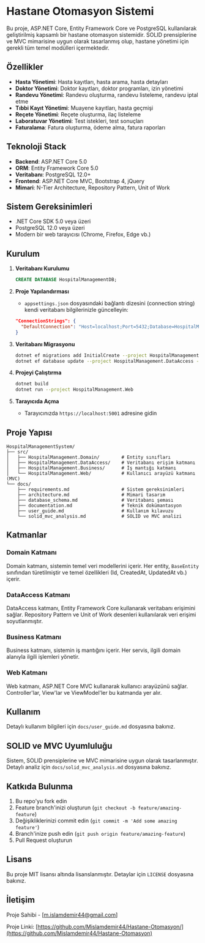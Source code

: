 # Hastane Otomasyon Sistemi

Bu proje, ASP.NET Core, Entity Framework Core ve PostgreSQL kullanılarak geliştirilmiş kapsamlı bir hastane otomasyon sistemidir. SOLID prensiplerine ve MVC mimarisine uygun olarak tasarlanmış olup, hastane yönetimi için gerekli tüm temel modülleri içermektedir.

## Özellikler

- **Hasta Yönetimi**: Hasta kayıtları, hasta arama, hasta detayları
- **Doktor Yönetimi**: Doktor kayıtları, doktor programları, izin yönetimi
- **Randevu Yönetimi**: Randevu oluşturma, randevu listeleme, randevu iptal etme
- **Tıbbi Kayıt Yönetimi**: Muayene kayıtları, hasta geçmişi
- **Reçete Yönetimi**: Reçete oluşturma, ilaç listeleme
- **Laboratuvar Yönetimi**: Test istekleri, test sonuçları
- **Faturalama**: Fatura oluşturma, ödeme alma, fatura raporları

## Teknoloji Stack

- **Backend**: ASP.NET Core 5.0
- **ORM**: Entity Framework Core 5.0
- **Veritabanı**: PostgreSQL 12.0+
- **Frontend**: ASP.NET Core MVC, Bootstrap 4, jQuery
- **Mimari**: N-Tier Architecture, Repository Pattern, Unit of Work

## Sistem Gereksinimleri

- .NET Core SDK 5.0 veya üzeri
- PostgreSQL 12.0 veya üzeri
- Modern bir web tarayıcısı (Chrome, Firefox, Edge vb.)

## Kurulum

1. **Veritabanı Kurulumu**
   ```sql
   CREATE DATABASE HospitalManagementDB;
   ```

2. **Proje Yapılandırması**
   - `appsettings.json` dosyasındaki bağlantı dizesini (connection string) kendi veritabanı bilgilerinizle güncelleyin:
   ```json
   "ConnectionStrings": {
     "DefaultConnection": "Host=localhost;Port=5432;Database=HospitalManagementDB;Username=KULLANICI_ADI;Password=SIFRE;"
   }
   ```

3. **Veritabanı Migrasyonu**
   ```bash
   dotnet ef migrations add InitialCreate --project HospitalManagement.DataAccess --startup-project HospitalManagement.Web
   dotnet ef database update --project HospitalManagement.DataAccess --startup-project HospitalManagement.Web
   ```

4. **Projeyi Çalıştırma**
   ```bash
   dotnet build
   dotnet run --project HospitalManagement.Web
   ```

5. **Tarayıcıda Açma**
   - Tarayıcınızda `https://localhost:5001` adresine gidin

## Proje Yapısı

```
HospitalManagementSystem/
├── src/
│   ├── HospitalManagement.Domain/        # Entity sınıfları
│   ├── HospitalManagement.DataAccess/    # Veritabanı erişim katmanı
│   ├── HospitalManagement.Business/      # İş mantığı katmanı
│   └── HospitalManagement.Web/           # Kullanıcı arayüzü katmanı (MVC)
└── docs/
    ├── requirements.md                   # Sistem gereksinimleri
    ├── architecture.md                   # Mimari tasarım
    ├── database_schema.md                # Veritabanı şeması
    ├── documentation.md                  # Teknik dokümantasyon
    ├── user_guide.md                     # Kullanım kılavuzu
    └── solid_mvc_analysis.md             # SOLID ve MVC analizi
```

## Katmanlar

### Domain Katmanı
Domain katmanı, sistemin temel veri modellerini içerir. Her entity, `BaseEntity` sınıfından türetilmiştir ve temel özellikleri (Id, CreatedAt, UpdatedAt vb.) içerir.

### DataAccess Katmanı
DataAccess katmanı, Entity Framework Core kullanarak veritabanı erişimini sağlar. Repository Pattern ve Unit of Work desenleri kullanılarak veri erişimi soyutlanmıştır.

### Business Katmanı
Business katmanı, sistemin iş mantığını içerir. Her servis, ilgili domain alanıyla ilgili işlemleri yönetir.

### Web Katmanı
Web katmanı, ASP.NET Core MVC kullanarak kullanıcı arayüzünü sağlar. Controller'lar, View'lar ve ViewModel'ler bu katmanda yer alır.

## Kullanım

Detaylı kullanım bilgileri için `docs/user_guide.md` dosyasına bakınız.

## SOLID ve MVC Uyumluluğu

Sistem, SOLID prensiplerine ve MVC mimarisine uygun olarak tasarlanmıştır. Detaylı analiz için `docs/solid_mvc_analysis.md` dosyasına bakınız.

## Katkıda Bulunma

1. Bu repo'yu fork edin
2. Feature branch'inizi oluşturun (`git checkout -b feature/amazing-feature`)
3. Değişikliklerinizi commit edin (`git commit -m 'Add some amazing feature'`)
4. Branch'inize push edin (`git push origin feature/amazing-feature`)
5. Pull Request oluşturun

## Lisans

Bu proje MIT lisansı altında lisanslanmıştır. Detaylar için `LICENSE` dosyasına bakınız.

## İletişim

Proje Sahibi - [m.islamdemir44@gmail.com]

Proje Linki: [https://github.com/Mislamdemir44/Hastane-Otomasyon/](https://github.com/Mislamdemir44/Hastane-Otomasyon)

